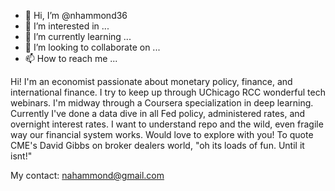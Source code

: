 - 👋 Hi, I’m @nhammond36
- 👀 I’m interested in ...
- 🌱 I’m currently learning ...
- 💞️ I’m looking to collaborate on ...
- 📫 How to reach me ...

<!---
nhammond36/nhammond36 is a ✨ special ✨ repository because its `README.md` (this file) appears on your GitHub profile.
You can click the Preview link to take a look at your changes.
--->
Hi! I'm an economist passionate about monetary policy, finance, and international finance.
I try to keep up through UChicago RCC wonderful tech webinars.
I'm midway through a Coursera specialization in deep learning. 
Currently I've done a data dive in all Fed policy, administered rates, and overnight interest rates. 
I want to understand repo and the wild, even fragile way our financial system works. Would love to explore with you!
To quote CME's David Gibbs on broker dealers world, "oh its loads of fun. Until it isnt!"

My contact: nahammond@gmail.com


